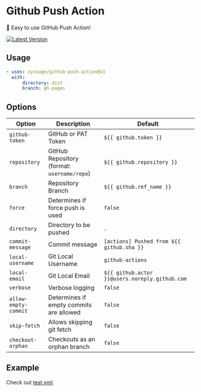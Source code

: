 # Github Push Action

🚀 Easy to use GitHub Push Action!

[![Latest Version](https://img.shields.io/github/v/release/zyrouge/github-push-action?logo=github&label=github-marketplace)](https://github.com/marketplace/actions/github-push-action)

## Usage

```yaml
- uses: zyrouge/github-push-action@v1
  with:
      directory: dist
      branch: gh-pages
```

## Options

| Option               | Description                                 | Default                                        |
| -------------------- | ------------------------------------------- | ---------------------------------------------- |
| `github-token`       | GitHub or PAT Token                         | `${{ github.token }}`                          |
| `repository`         | GitHub Repository (format: `username/repo`) | `${{ github.repository }}`                     |
| `branch`             | Repository Branch                           | `${{ github.ref_name }}`                       |
| `force`              | Determines if force push is used            | `false`                                        |
| `directory`          | Directory to be pushed                      | `.`                                            |
| `commit-message`     | Commit message                              | `[actions] Pushed from ${{ github.sha }}`      |
| `local-username`     | Git Local Username                          | `github-actions`                               |
| `local-email`        | Git Local Email                             | `${{ github.actor }}@users.noreply.github.com` |
| `verbose`            | Verbose logging                             | `false`                                        |
| `allow-empty-commit` | Determines if empty commits are allowed     | `false`                                        |
| `skip-fetch`         | Allows skipping git fetch                   | `false`                                        |
| `checkout-orphan`    | Checkouts as an orphan branch               | `false`                                        |

## Example

Check out [test.yml](./.github/workflows/test.yml).
